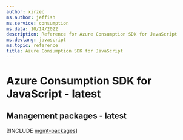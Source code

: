 ```yaml
---
author: xirzec
ms.author: jeffish
ms.service: consumption
ms.data: 10/14/2022
description: Reference for Azure Consumption SDK for JavaScript
ms.devlang: javascript
ms.topic: reference
title: Azure Consumption SDK for JavaScript
---
```

# Azure Consumption SDK for JavaScript - latest

## Management packages - latest
[!INCLUDE [mgmt-packages](consumption-mgmt-index.md)]